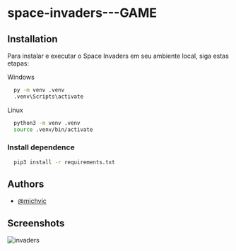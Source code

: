 # space-invaders---GAME





## Installation
Para instalar e executar o Space Invaders em seu ambiente local, siga estas etapas:

Windows 
```bash
  py -m venv .venv
  .venv\Scripts\activate
```
Linux
```bash
  python3 -m venv .venv
  source .venv/bin/activate
```
### Install dependence
```bash
  pip3 install -r requirements.txt
```
    
## Authors

- [@michvic](https://github.com/michvic)


## Screenshots

![invaders](https://github.com/michvic/space-invaders---GAME/assets/39414786/a4844fc9-ebae-4da0-9fa6-12c9bb628e8b)
